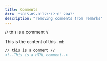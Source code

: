 ```yaml
---
title: Comments
date: "2015-05-01T22:12:03.284Z"
description: "removing comments from remarks"
---
```


// this is a comment //
<!--This is a HTML comment-->

This is the content of this `.md`:

```md
// this is a comment //
<!--This is a HTML comment-->
```